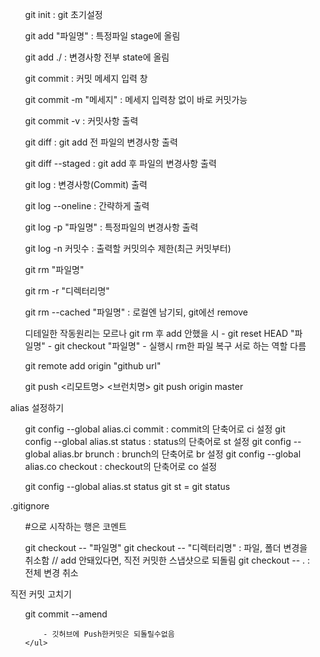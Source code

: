 <ol>
    <ul>
        git init            : git 초기설정
    </ul>
</ol>

<ol>
    <ul>
    git add "파일명"    : 특정파일 stage에 올림
    </ul>
    <ul>
    git add ./          : 변경사항 전부 state에 올림
    </ul>
</ol>

<ol>
    <ul>
    git commit              : 커밋 메세지 입력 창
    </ul>
    <ul>
    git commit -m "메세지"  : 메세지 입력창 없이 바로 커밋가능
    </ul>
    <ul>
    git commit -v           : 커밋사항 출력
    </ul>
</ol>
<ol>
    <ul>
    git diff        : git add 전 파일의 변경사항 출력
    </ul>
    <ul>
    git diff --staged : git add 후 파일의 변경사항 출력
    </ul>
</ol>

<ol>
    <ul>
    git log     : 변경사항(Commit) 출력
    </ul>
    <ul>
    git log --oneline : 간략하게 출력
    </ul>
    <ul>
    git log -p "파일명" : 특정파일의 변경사항 출력
    </ul>
    <ul>
    git log -n 커밋수   : 출력할 커밋의수 제한(최근 커밋부터)
    </ul>
</ol>

<ol>
    <ul>
    git rm "파일명"
    </ul>
    <ul>
    git rm -r "디렉터리명"
    </ul>
    <ul>
    git rm --cached "파일명" : 로컬엔 남기되, git에선 remove
    </ul>
    <ul>
    디테일한 작동원리는 모르나
    git rm 후 add 안했을 시
    - git reset HEAD "파일명"
    - git checkout "파일명"
    - 실행시 rm한 파일 복구 
    서로 하는 역할 다름
    </ul>
    </ul>
</ol>

<ol>
    <ul>
    git remote add origin "github url"
    </ul>
    <ul>
    git push <리모트명> <브런치명>
    git push origin master
    </ul>
</ol>

<ol>
    <p>alias 설정하기</p>
    <ul>
    git config --global alias.ci commit
    : commit의 단축어로 ci 설정
    git config --global alias.st status
    : status의 단축어로 st 설정
    git config --global alias.br brunch
    : brunch의 단축어로 br 설정
    git config --global alias.co checkout
    : checkout의 단축어로 co 설정
    </ul>
    <ul>
    git config --global alias.st status
    git st = git status
    </ul>
</ol>

<ol>
    <p>.gitignore</p>
    <ul>
        #으로 시작하는 행은 코멘트
    </ul>
</ol>

<ol>
    <ul>
        git checkout -- "파일명"
        git checkout -- "디렉터리명"
        : 파일, 폴더 변경을 취소함
        // add 안돼있다면, 직전 커밋한 스냅샷으로 되돌림
        git checkout -- .
        : 전체 변경 취소
    </ul>
</ol>

<ol>   
    <p>직전 커밋 고치기</p>
    <ul>
        git commit --amend

        - 깃허브에 Push한커밋은 되돌릴수없음
    </ul>
</ol>